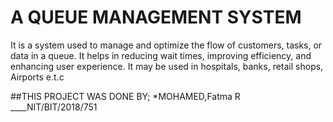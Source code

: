 # A QUEUE MANAGEMENT SYSTEM
It is a system used to manage and optimize the flow of customers, tasks, or data in a queue. It helps in reducing wait times, improving efficiency, and enhancing user experience. It may be used in hospitals, banks, retail shops, Airports e.t.c


##THIS PROJECT WAS DONE BY;
*MOHAMED,Fatma R ____NIT/BIT/2018/751

 

